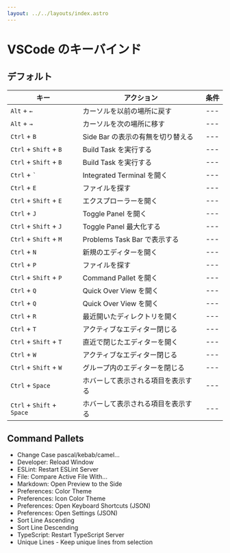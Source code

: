 ```yaml
---
layout: ../../layouts/index.astro
---
```


# VSCode のキーバインド

## デフォルト

| キー | アクション | 条件 |
| --- | --- | --- |
| `Alt` + `←` | カーソルを以前の場所に戻す | --- |
| `Alt` + `→` | カーソルを次の場所に移す | --- |
| `Ctrl` + `B` | Side Bar の表示の有無を切り替える | --- |
| `Ctrl` + `Shift` + `B` | Build Task を実行する | --- |
| `Ctrl` + `Shift` + `B` | Build Task を実行する | --- |
| `Ctrl` + `` ` `` | Integrated Terminal を開く | --- |
| `Ctrl` + `E` | ファイルを探す | --- |
| `Ctrl` + `Shift` + `E` | エクスプローラーを開く | --- |
| `Ctrl` + `J` | Toggle Panel を開く | --- |
| `Ctrl` + `Shift` + `J` | Toggle Panel 最大化する | --- |
| `Ctrl` + `Shift` + `M` | Problems Task Bar で表示する | --- |
| `Ctrl` + `N` | 新規のエディターを開く | --- |
| `Ctrl` + `P` | ファイルを探す | --- |
| `Ctrl` + `Shift` + `P` | Command Pallet を開く | --- |
| `Ctrl` + `Q` | Quick Over View を開く | --- |
| `Ctrl` + `Q` | Quick Over View を開く | --- |
| `Ctrl` + `R` | 最近開いたディレクトリを開く | --- |
| `Ctrl` + `T` | アクティブなエディター閉じる | --- |
| `Ctrl` + `Shift` + `T` | 直近で閉じたエディターを開く | --- |
| `Ctrl` + `W` | アクティブなエディター閉じる | --- |
| `Ctrl` + `Shift` + `W` | グループ内のエディターを閉じる | --- |
| `Ctrl` + `Space` | ホバーして表示される項目を表示する | --- |
| `Ctrl` + `Shift` + `Space` | ホバーして表示される項目を表示する | --- |

## Command Pallets

- Change Case pascal/kebab/camel...
- Developer: Reload Window
- ESLint: Restart ESLint Server
- File: Compare Active File With...
- Markdown: Open Preview to the Side
- Preferences: Color Theme
- Preferences: Icon Color Theme
- Preferences: Open Keyboard Shortcuts (JSON)
- Preferences: Open Settings (JSON)
- Sort Line Ascending
- Sort Line Descending
- TypeScript: Restart TypeScript Server
- Unique Lines - Keep unique lines from selection
